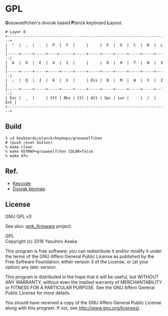 # GPL

**G**rauwoelfchen's dvorak based **P**lanck keyboard **L**ayout.


```text
# Layer 0
+-----------------------------------------------------------------------+
|  "  |  ,  |  .  |  P  |  Y  |     |     |  F  |  G  |  C  |  R  |  L  |
|-----+-----+-----+----+------+-----+-----+-----+-----+-----+-----+-----|
|  A  |  O  |  E  |  U  |  I  |     |     |  D  |  H  |  T  |  N  |  S  |
|-----+-----+-----+-----+-----+-----+-----+-----+-----+-----+-----+-----|
|  ;  |  Q  |  J  |  K  |  X  |     | Ris |  B  |  M  |  W  |  V  |  Z  |
|-----+-----+-----+-----+-----+-----+-----+-----+-----+-----+-----+-----|
| Esc |  _  |     | Sft | Bks | Ctl | Alt | Spc | Lwr |     |  /  | Ent |
+-----------------------------------------------------------------------+
```

## Build

```
% cd keyboards/planck/keymaps/grauwoelfchen
# (push reset button)
% make clean
% make KEYMAP=grauwoelfchen COLOR=false
% make dfu
```

## Ref.

* [Keycode](https://github.com/jackhumbert/qmk_firmware/blob/master/doc/keycode.txt)
* [Dvorak keymap](https://github.com/jackhumbert/qmk_firmware/blob/master/quantum/keymap_extras/keymap_dvorak.h)


## License

GNU GPL v3

See also: [qmk_firmware](https://github.com/jackhumbert/qmk_firmware) project.


GPL  
Copyright (c) 2016 Yasuhiro Asaka

This program is free software: you can redistribute it and/or modify
it under the terms of the GNU Affero General Public License as
published by the Free Software Foundation, either version 3 of the
License, or (at your option) any later version.

This program is distributed in the hope that it will be useful,
but WITHOUT ANY WARRANTY; without even the implied warranty of
MERCHANTABILITY or FITNESS FOR A PARTICULAR PURPOSE.  See the
GNU Affero General Public License for more details.

You should have received a copy of the GNU Affero General Public License
along with this program.  If not, see <http://www.gnu.org/licenses/>.
